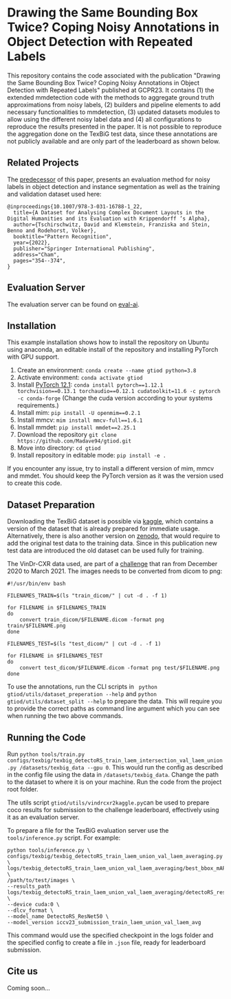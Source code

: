 # Drawing the Same Bounding Box Twice? Coping Noisy Annotations in Object Detection with Repeated Labels

This repository contains the code associated with the publication "Drawing the Same Bounding Box Twice? Coping Noisy 
Annotations in Object Detection with Repeated Labels" published at GCPR23. It contains (1) the extended mmdetection code with the methods
to aggregate ground truth approximations from noisy labels, (2) builders and pipeline elements to add necessary 
functionalities to mmdetection, (3) updated datasets modules to allow using the different noisy label data and (4) all 
configurations to reproduce the results presented in the paper. It is not possible to reproduce the aggregation done on 
the TexBiG test data, since these annotations are not publicly available and are only part of the leaderboard as shown below.

## Related Projects

The [predecessor](https://webis.de/downloads/publications/papers/tschirschwitz_2022.pdf) of this paper, presents an evaluation method for noisy labels in object detection and instance segmentation
as well as the training and validation dataset used here:

    @inproceedings{10.1007/978-3-031-16788-1_22,
      title={A Dataset for Analysing Complex Document Layouts in the Digital Humanities and its Evaluation with Krippendorff ’s Alpha},
      author={Tschirschwitz, David and Klemstein, Franziska and Stein, Benno and Rodehorst, Volker},
      booktitle="Pattern Recognition",
      year={2022},
      publisher="Springer International Publishing",
      address="Cham",
      pages="354--374",
    }

## Evaluation Server

The evaluation server can be found on [eval-ai](https://eval.ai/web/challenges/challenge-page/2078/overview).

## Installation

This example installation shows how to install the repository on Ubuntu using anaconda, an editable install of the
repository and installing PyTorch with GPU support.

1. Create an environment: `conda create --name gtiod python=3.8`
2. Activate environment: `conda activate gtiod`
3. Install [PyTorch 12.1](https://pytorch.org/get-started/previous-versions/#v1121): `conda install pytorch==1.12.1 torchvision==0.13.1 torchaudio==0.12.1 cudatoolkit=11.6 -c pytorch -c conda-forge` (Change the cuda version according to your systems requirements.)
4. Install mim: `pip install -U openmim==0.2.1`
5. Install mmcv: `mim install mmcv-full==1.6.1`
6. Install mmdet: `pip install mmdet==2.25.1`
7. Download the repository `git clone https://github.com/Madave94/gtiod.git`
8. Move into directory: `cd gtiod`
9. Install repository in editable mode: `pip install -e .`

If you encounter any issue, try to install a different version of mim, mmcv and mmdet. You should keep the PyTorch version
as it was the version used to create this code.

## Dataset Preparation

Downloading the TexBiG dataset is possible via [kaggle](https://kaggle.com/datasets/a1cb83673ee6d5fccabe1d8dfc9d0e01714ec0ff62d6b655bcfc5565d6380d97),
which contains a version of the dataset that is already prepared for immediate usage. Alternatively, there is also another 
version on [zenodo](https://zenodo.org/record/6885144), that would require to add the original test data to the training
data. Since in this publication new test data are introduced the old dataset can be used fully for training.

The VinDr-CXR data used, are part of a [challenge](https://www.kaggle.com/competitions/vinbigdata-chest-xray-abnormalities-detection/data)
that ran from December 2020 to March 2021. The images needs to be converted from dicom to png: 

    #!/usr/bin/env bash
    
    FILENAMES_TRAIN=$(ls "train_dicom/" | cut -d . -f 1)
    
    for FILENAME in $FILENAMES_TRAIN
    do
        convert train_dicom/$FILENAME.dicom -format png train/$FILENAME.png 
    done
    
    FILENAMES_TEST=$(ls "test_dicom/" | cut -d . -f 1)
    
    for FILENAME in $FILENAMES_TEST
    do
        convert test_dicom/$FILENAME.dicom -format png test/$FILENAME.png 
    done

To use the annotations, run the CLI scripts in ` python gtiod/utils/dataset_preperation --help` and `python gtiod/utils/dataset_split --help` to prepare 
the data. This will require you to provide the correct paths as command line argument which you can see when running the two above commands.

## Running the Code

Run `python tools/train.py configs/texbig/texbig_detectoRS_train_laem_intersection_val_laem_union.py /datasets/texbig_data --gpu 0`.
This would run the config as described in the config file using the data in `/datasets/texbig_data`. Change the path to the dataset
to where it is on your machine. Run the code from the project root folder.

The utils script `gtiod/utils/vindrcxr2kaggle.py`can be used to prepare coco results for submission to the challenge leaderboard,
effectively using it as an evaluation server.

To prepare a file for the TexBiG evaluation server use the `tools/inference.py` script. For example:

    python tools/inference.py \
    configs/texbig/texbig_detectoRS_train_laem_union_val_laem_averaging.py \ 
    logs/texbig_detectoRS_train_laem_union_val_laem_averaging/best_bbox_mAP_epoch_8.pth \ 
    /path/to/test/images \
    --results_path logs/texbig_detectoRS_train_laem_union_val_laem_averaging/detectoRS_results.json \ 
    --device cuda:0 \
    --dlcv_format \
    --model_name DetectoRS_ResNet50 \ 
    --model_version iccv23_submission_train_laem_union_val_laem_avg

This command would use the specified checkpoint in the logs folder and the specified config to create a file in `.json`
file, ready for leaderboard submission.

## Cite us

Coming soon...